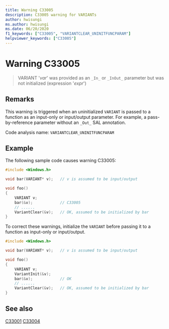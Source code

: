 ```yaml
---
title: Warning C33005
description: C33005 warning for VARIANTs
author: hwisungi
ms.author: hwisungi
ms.date: 06/20/2020
f1_keywords: ["C33005", "VARIANTCLEAR_UNINITFUNCPARAM"]
helpviewer_keywords: ["C33005"]
---
```

# Warning C33005

> VARIANT '*var*' was provided as an `_In_` or `_InOut_` parameter but was not initialized (expression '*expr*')

## Remarks

This warning is triggered when an uninitialized `VARIANT` is passed to a function as an input-only or input/output parameter. For example, a pass-by-reference parameter without an `_Out_` SAL annotation.

Code analysis name: `VARIANTCLEAR_UNINITFUNCPARAM`

## Example

The following sample code causes warning C33005:

```cpp
#include <Windows.h>

void bar(VARIANT* v);   // v is assumed to be input/output

void foo()
{
    VARIANT v;
    bar(&v);            // C33005
    // ......
    VariantClear(&v);   // OK, assumed to be initialized by bar
}
```

To correct these warnings, initialize the `VARIANT` before passing it to a function
as input-only or input/output.

```cpp
#include <Windows.h>

void bar(VARIANT* v);   // v is assumed to be input/output

void foo()
{
    VARIANT v;
    VariantInit(&v);
    bar(&v);            // OK
    // ......
    VariantClear(&v);   // OK, assumed to be initialized by bar
}
```

## See also

[C33001](./c33001.md)
[C33004](./c33004.md)
